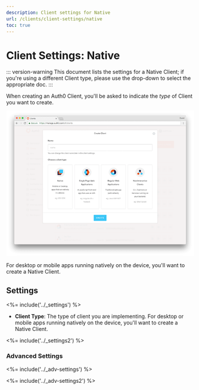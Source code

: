 ```yaml
---
description: Client settings for Native
url: /clients/client-settings/native
toc: true
---
```


# Client Settings: Native

::: version-warning
This document lists the settings for a Native Client; if you're using a different Client type, please use the drop-down to select the appropriate doc.
:::

When creating an Auth0 Client, you'll be asked to indicate the *type* of Client you want to create. 

![Window for selecting client type](/media/articles/clients/create-clients.png)

For desktop or mobile apps running natively on the device, you'll want to create a Native Client.

## Settings

<%= include('../_settings') %>

- **Client Type**: The type of client you are implementing. For desktop or mobile apps running natively on the device, you'll want to create a Native Client.

<%= include('../_settings2') %>

### Advanced Settings

<%= include('../_adv-settings') %>

<%= include('../_adv-settings2') %>
